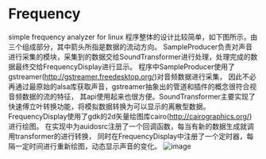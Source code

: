 # Frequency
simple frequency analyzer for linux
程序整体的设计比较简单，如下图所示，由三个组成部分，其中箭头所指是数据的流动方向。
SampleProducer负责对声音进行采集的模块，采集到的数据交给SoundTransformer进行处理，处理完成的数据最终交给FrequencyDisplay进行显示。
程序中SampleProducer使用了gstreamer(http://gstreamer.freedesktop.org/)对音频数据进行采集，
因此不必再通过最原始的alsa库获取声音，gstreamer抽象出的管道和插件的概念很符合视音频数据的流的特征，
其api使用起来也很方便。SoundTransformer主要实现了快速傅立叶转换功能，将模拟数据转换为可以显示的离散型数据。
FrequencyDisplay使用了gdk的2d矢量绘图库cairo(http://cairographics.org/)进行绘图。
在实现中为auidosrc注册了一个回调函数，每当有新的数据生成就调用transformer的进行转换，
同时在FrequencyDisplay中注册了一个定时器，每隔一定时间进行重新绘图，动态显示声音的变化。
![image](https://user-images.githubusercontent.com/1918039/170303774-8eb68da1-622b-4e90-80d2-ad2f97dbf726.png)
